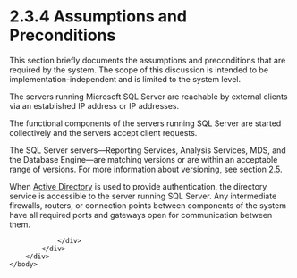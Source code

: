 <html dir="LTR" xmlns:mshelp="http://msdn.microsoft.com/mshelp" xmlns:ddue="http://ddue.schemas.microsoft.com/authoring/2003/5" xmlns:xlink="http://www.w3.org/1999/xlink" xmlns:tool="http://www.microsoft.com/tooltip">
    <head>
        <meta http-equiv="Content-Type" content="text/html; CHARSET=utf-8"></meta>
        <meta name="save" content="history"></meta>
        <title>2.3.4 Assumptions and Preconditions</title>
        <xml>
            <mshelp:toctitle title="2.3.4 Assumptions and Preconditions"></mshelp:toctitle>
            <mshelp:rltitle title="[MS-SSSO]: Assumptions and Preconditions"></mshelp:rltitle>
            <mshelp:keyword index="A" term="65d8f010-da25-46d8-88c9-6940e10391e8"></mshelp:keyword>
            <mshelp:attr name="DCSext.ContentType" value="open specification"></mshelp:attr>
            <mshelp:attr name="AssetID" value="65d8f010-da25-46d8-88c9-6940e10391e8"></mshelp:attr>
            <mshelp:attr name="TopicType" value="kbRef"></mshelp:attr>
            <mshelp:attr name="DCSext.Title" value="[MS-SSSO]: Assumptions and Preconditions" />
        </xml>
    </head>
    <body>
        <div id="header">
            <h1 class="heading">2.3.4 Assumptions and Preconditions</h1>
        </div>
        <div id="mainSection">
            <div id="mainBody">
                <div id="allHistory" class="saveHistory"></div>
                <div id="sectionSection0" class="section" name="collapseableSection">
                    

<p>This section briefly documents the assumptions and
preconditions that are required by the system. The scope of this discussion is
intended to be implementation-independent and is limited to the system level. </p>

<p>The servers running Microsoft SQL Server are reachable by
external clients via an established IP address or IP addresses. </p>

<p>The functional components of the servers running SQL Server
are started collectively and the servers accept client requests. </p>

<p>The SQL Server servers—Reporting Services, Analysis
Services, MDS, and the Database Engine—are matching versions or are within an
acceptable range of versions. For more information about versioning, see
section <a href="e0bebcfb-2cec-4195-946e-69c3fd6ee2ad.html">2.5</a>.</p>

<p>When <a href="20049766-3c6e-4f20-a20e-64785e88f6f2.html#gt_e467d927-17bf-49c9-98d1-96ddf61ddd90">Active
Directory</a> is used to provide authentication, the directory service is
accessible to the server running SQL Server. Any intermediate firewalls,
routers, or connection points between components of the system have all
required ports and gateways open for communication between them.</p>


                </div>
            </div>
        </div>
    </body>
</html>